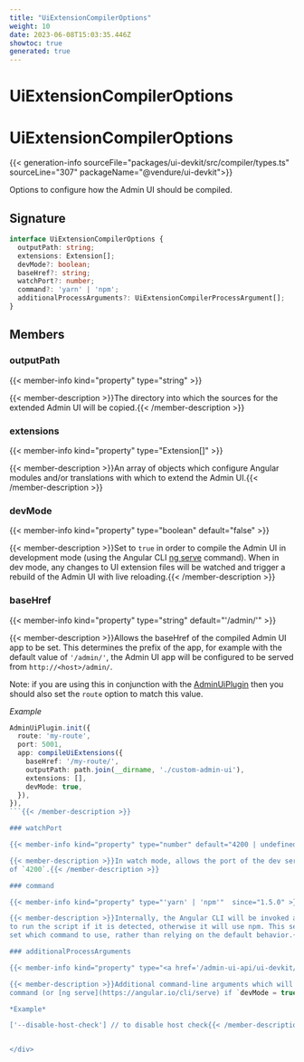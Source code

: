 ```yaml
---
title: "UiExtensionCompilerOptions"
weight: 10
date: 2023-06-08T15:03:35.446Z
showtoc: true
generated: true
---
```

<!-- This file was generated from the Vendure source. Do not modify. Instead, re-run the "docs:build" script -->

# UiExtensionCompilerOptions
<div class="symbol">


# UiExtensionCompilerOptions

{{< generation-info sourceFile="packages/ui-devkit/src/compiler/types.ts" sourceLine="307" packageName="@vendure/ui-devkit">}}

Options to configure how the Admin UI should be compiled.

## Signature

```TypeScript
interface UiExtensionCompilerOptions {
  outputPath: string;
  extensions: Extension[];
  devMode?: boolean;
  baseHref?: string;
  watchPort?: number;
  command?: 'yarn' | 'npm';
  additionalProcessArguments?: UiExtensionCompilerProcessArgument[];
}
```
## Members

### outputPath

{{< member-info kind="property" type="string"  >}}

{{< member-description >}}The directory into which the sources for the extended Admin UI will be copied.{{< /member-description >}}

### extensions

{{< member-info kind="property" type="Extension[]"  >}}

{{< member-description >}}An array of objects which configure Angular modules and/or
translations with which to extend the Admin UI.{{< /member-description >}}

### devMode

{{< member-info kind="property" type="boolean" default="false"  >}}

{{< member-description >}}Set to `true` in order to compile the Admin UI in development mode (using the Angular CLI
[ng serve](https://angular.io/cli/serve) command). When in dev mode, any changes to
UI extension files will be watched and trigger a rebuild of the Admin UI with live
reloading.{{< /member-description >}}

### baseHref

{{< member-info kind="property" type="string" default="'/admin/'"  >}}

{{< member-description >}}Allows the baseHref of the compiled Admin UI app to be set. This determines the prefix
of the app, for example with the default value of `'/admin/'`, the Admin UI app
will be configured to be served from `http://<host>/admin/`.

Note: if you are using this in conjunction with the <a href='/typescript-api/core-plugins/admin-ui-plugin/#adminuiplugin'>AdminUiPlugin</a> then you should
also set the `route` option to match this value.

*Example*

```TypeScript
AdminUiPlugin.init({
  route: 'my-route',
  port: 5001,
  app: compileUiExtensions({
    baseHref: '/my-route/',
    outputPath: path.join(__dirname, './custom-admin-ui'),
    extensions: [],
    devMode: true,
  }),
}),
```{{< /member-description >}}

### watchPort

{{< member-info kind="property" type="number" default="4200 | undefined"  >}}

{{< member-description >}}In watch mode, allows the port of the dev server to be specified. Defaults to the Angular CLI default
of `4200`.{{< /member-description >}}

### command

{{< member-info kind="property" type="'yarn' | 'npm'"  since="1.5.0" >}}

{{< member-description >}}Internally, the Angular CLI will be invoked as an npm script. By default, the compiler will use Yarn
to run the script if it is detected, otherwise it will use npm. This setting allows you to explicitly
set which command to use, rather than relying on the default behavior.{{< /member-description >}}

### additionalProcessArguments

{{< member-info kind="property" type="<a href='/admin-ui-api/ui-devkit/ui-extension-compiler-process-argument#uiextensioncompilerprocessargument'>UiExtensionCompilerProcessArgument</a>[]" default="undefined"  since="1.5.0" >}}

{{< member-description >}}Additional command-line arguments which will get passed to the [ng build](https://angular.io/cli/build)
command (or [ng serve](https://angular.io/cli/serve) if `devMode = true`).

*Example*

['--disable-host-check'] // to disable host check{{< /member-description >}}


</div>
